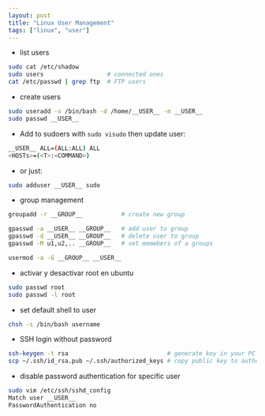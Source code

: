 ```yaml
---
layout: post
title: "Linux User Management"
tags: ["linux", "user"]
---
```


- list users

```bash
sudo cat /etc/shadow
sudo users                  # connected ones
cat /etc/passwd | grep ftp  # FTP users
```

- create users

```bash
sudo useradd -s /bin/bash -d /home/__USER__ -m __USER__
sudo passwd __USER__
```

- Add to sudoers with `sudo visudo` then update user:

```bash
__USER__ ALL=(ALL:ALL) ALL
<HOSTs>=(<T>:<COMMAND>)
```

- or just:

```bash
sudo adduser __USER__ sudo
```

- group management

```bash
groupadd -r __GROUP__           # create new group

gpasswd -a __USER__ __GROUP__   # add user to group
gpasswd -d __USER__ __GROUP__   # delete user to group
gpasswd -M u1,u2,.. __GROUP__   # set memebers of a groups

usermod -a -G __GROUP__ __USER__
```

- activar y desactivar root en ubuntu

```bash
sudo passwd root
sudo passwd -l root
```

- set default shell to user

```bash
chsh -s /bin/bash username
```

- SSH login without password

```bash
ssh-keygen -t rsa                            # generate key in your PC
scp ~/.ssh/id_rsa.pub ~/.ssh/authorized_keys # copy public key to authorized_keys in the server
```

- disable password authentication for specific user

```bash
sudo vim /etc/ssh/sshd_config
Match user __USER__
PasswordAuthentication no
```
